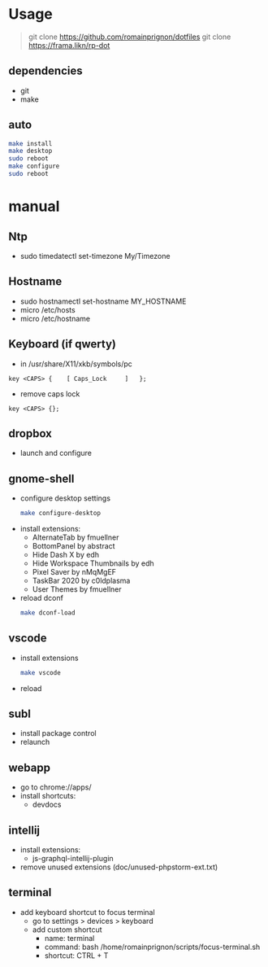 # Usage

> git clone https://github.com/romainprignon/dotfiles
> git clone https://frama.likn/rp-dot

## dependencies
 - git
 - make

## auto
```bash
make install
make desktop
sudo reboot
make configure
sudo reboot
```

# manual


## Ntp
- sudo timedatectl set-timezone My/Timezone


## Hostname
- sudo hostnamectl set-hostname MY_HOSTNAME
- micro /etc/hosts
- micro /etc/hostname


## Keyboard (if qwerty)
- in /usr/share/X11/xkb/symbols/pc
```
key <CAPS> {    [ Caps_Lock     ]   };
```
- remove caps lock
```
key <CAPS> {};
```


## dropbox
- launch and configure


## gnome-shell
- configure desktop settings
    ```bash
    make configure-desktop
    ```
- install extensions:
    - AlternateTab by fmuellner
    - BottomPanel by abstract
    - Hide Dash X by edh
    - Hide Workspace Thumbnails by edh
    - Pixel Saver by nMqMgEF
    - TaskBar 2020 by c0ldplasma
    - User Themes by fmuellner
- reload dconf
    ```bash
    make dconf-load
    ```


## vscode
- install extensions
    ```bash
    make vscode
    ```
- reload


## subl
- install package control
- relaunch


## webapp
- go to chrome://apps/
- install shortcuts:
    - devdocs


## intellij
- install extensions:
    - js-graphql-intellij-plugin
- remove unused extensions (doc/unused-phpstorm-ext.txt)


## terminal
- add keyboard shortcut to focus terminal
    - go to settings > devices > keyboard
    - add custom shortcut
        - name: terminal
        - command: bash /home/romainprignon/scripts/focus-terminal.sh
        - shortcut: CTRL + T
